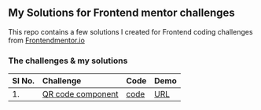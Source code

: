 ## My Solutions for Frontend mentor challenges
This repo contains a few solutions I created for Frontend coding challenges from [Frontendmentor.io](https://www.frontendmentor.io/)


### The challenges & my solutions
| Sl No.|Challenge | Code     | Demo |
| :---- |:-------- | :------- | :------- | 
| 1.    | [QR code component](https://www.frontendmentor.io/challenges/qr-code-component-iux_sIO_H) | [code](https://github.com/nithincspnr/frontendmentor-challenges/tree/main/qr-code-component) | [URL](https://nithincspnr.github.io/frontendmentor-challenges/qr-code-component/) |
